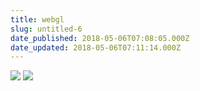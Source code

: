 ```yaml
---
title: webgl
slug: untitled-6
date_published: 2018-05-06T07:08:05.000Z
date_updated: 2018-05-06T07:11:14.000Z
---
```


![](/images/2018/05/1.png)
![](/images/2018/05/2.png)
